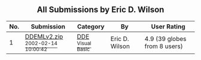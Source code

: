﻿<div align="center">

## All Submissions by Eric D\. Wilson

</div>

No.  | Submission | Category | By   | User Rating
---- | ---------- | -------- | ---- | -----------
1 | [DDEMLv2\.zip<br /><sup>2002-02-14 10:00:42</sup>](https://github.com/Planet-Source-Code/eric-d-wilson-ddemlv2-zip__1-30312) | [DDE<br /><sup>Visual Basic</sup>](../ByCategory/dde__1-28.md) | Eric D\. Wilson | 4.9 (39 globes from 8 users)
